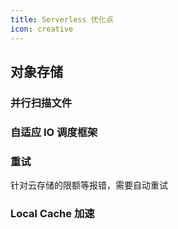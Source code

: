 ```yaml
---
title: Serverless 优化点
icon: creative
---
```



## 对象存储

### 并行扫描文件

### 自适应 IO 调度框架

### 重试

针对云存储的限额等报错，需要自动重试

### Local Cache 加速
